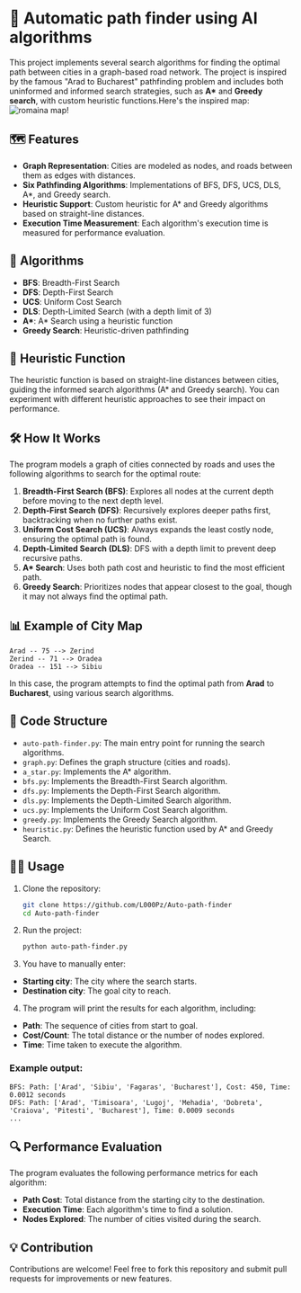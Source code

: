 # 🚗 Automatic path finder using AI algorithms

This project implements several search algorithms for finding the optimal path between cities in a graph-based road network. The project is inspired by the famous "Arad to Bucharest" pathfinding problem and includes both uninformed and informed search strategies, such as **A\*** and **Greedy search**, with custom heuristic functions.Here's the inspired map:
![romaina map!](https://drive.google.com/file/d/1L7OYcULvMzUGRsYQJYsws0t3osxkq40o/view?usp=sharing)

## 🗺️ Features

- **Graph Representation**: Cities are modeled as nodes, and roads between them as edges with distances.
- **Six Pathfinding Algorithms**: Implementations of BFS, DFS, UCS, DLS, A*, and Greedy search.
- **Heuristic Support**: Custom heuristic for A* and Greedy algorithms based on straight-line distances.
- **Execution Time Measurement**: Each algorithm's execution time is measured for performance evaluation.

## 🚀 Algorithms

- **BFS**: Breadth-First Search
- **DFS**: Depth-First Search
- **UCS**: Uniform Cost Search
- **DLS**: Depth-Limited Search (with a depth limit of 3)
- **A\***: A* Search using a heuristic function
- **Greedy Search**: Heuristic-driven pathfinding

## 🧠 Heuristic Function

The heuristic function is based on straight-line distances between cities, guiding the informed search algorithms (A\* and Greedy search). You can experiment with different heuristic approaches to see their impact on performance.

## 🛠️ How It Works

The program models a graph of cities connected by roads and uses the following algorithms to search for the optimal route:

1. **Breadth-First Search (BFS)**: Explores all nodes at the current depth before moving to the next depth level.
2. **Depth-First Search (DFS)**: Recursively explores deeper paths first, backtracking when no further paths exist.
3. **Uniform Cost Search (UCS)**: Always expands the least costly node, ensuring the optimal path is found.
4. **Depth-Limited Search (DLS)**: DFS with a depth limit to prevent deep recursive paths.
5. **A\* Search**: Uses both path cost and heuristic to find the most efficient path.
6. **Greedy Search**: Prioritizes nodes that appear closest to the goal, though it may not always find the optimal path.

## 📊 Example of City Map

```plaintext
Arad -- 75 --> Zerind
Zerind -- 71 --> Oradea
Oradea -- 151 --> Sibiu
```

In this case, the program attempts to find the optimal path from **Arad** to **Bucharest**, using various search algorithms.

## 📂 Code Structure

- `auto-path-finder.py`: The main entry point for running the search algorithms.
- `graph.py`: Defines the graph structure (cities and roads).
- `a_star.py`: Implements the A* algorithm.
- `bfs.py`: Implements the Breadth-First Search algorithm.
- `dfs.py`: Implements the Depth-First Search algorithm.
- `dls.py`: Implements the Depth-Limited Search algorithm.
- `ucs.py`: Implements the Uniform Cost Search algorithm.
- `greedy.py`: Implements the Greedy Search algorithm.
- `heuristic.py`: Defines the heuristic function used by A* and Greedy Search.

## 🏃‍♂️ Usage

1. Clone the repository:

   ```bash
   git clone https://github.com/L000Pz/Auto-path-finder
   cd Auto-path-finder
   ```
2. Run the project:

   ```bash
   python auto-path-finder.py
   ```
3. You have to manually enter:

- **Starting city**: The city where the search starts.
- **Destination city**: The goal city to reach.

4. The program will print the results for each algorithm, including:

- **Path**: The sequence of cities from start to goal.
- **Cost/Count**: The total distance or the number of nodes explored.
- **Time**: Time taken to execute the algorithm.

### Example output:
```plaintext
BFS: Path: ['Arad', 'Sibiu', 'Fagaras', 'Bucharest'], Cost: 450, Time: 0.0012 seconds
DFS: Path: ['Arad', 'Timisoara', 'Lugoj', 'Mehadia', 'Dobreta', 'Craiova', 'Pitesti', 'Bucharest'], Time: 0.0009 seconds
...
```
## 🔍 Performance Evaluation
The program evaluates the following performance metrics for each algorithm:

- **Path Cost**: Total distance from the starting city to the destination.
- **Execution Time**: Each algorithm's time to find a solution.
- **Nodes Explored**: The number of cities visited during the search.


## 💡 Contribution
Contributions are welcome! Feel free to fork this repository and submit pull requests for improvements or new features.
